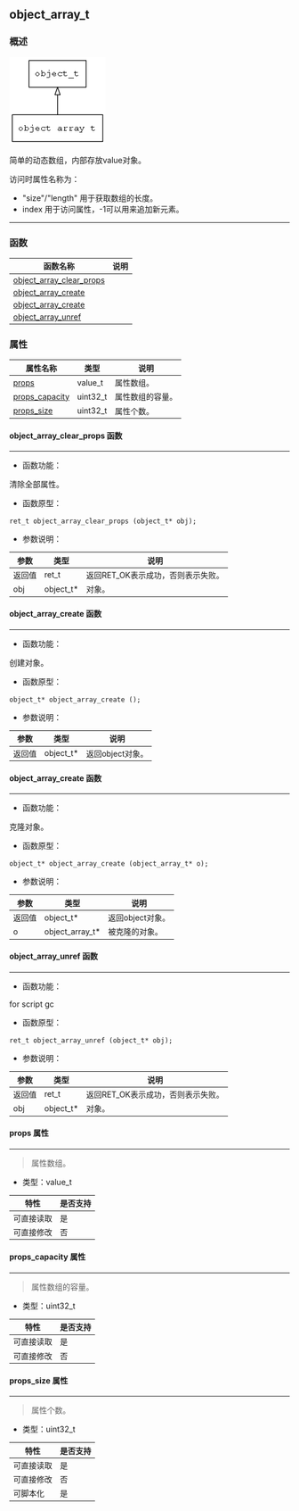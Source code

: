 ## object\_array\_t
### 概述
![image](images/object_array_t_0.png)


 简单的动态数组，内部存放value对象。

 访问时属性名称为：

 * "size"/"length" 用于获取数组的长度。
 * index 用于访问属性，-1可以用来追加新元素。


----------------------------------
### 函数
<p id="object_array_t_methods">

| 函数名称 | 说明 | 
| -------- | ------------ | 
| <a href="#object_array_t_object_array_clear_props">object\_array\_clear\_props</a> |  |
| <a href="#object_array_t_object_array_create">object\_array\_create</a> |  |
| <a href="#object_array_t_object_array_create">object\_array\_create</a> |  |
| <a href="#object_array_t_object_array_unref">object\_array\_unref</a> |  |
### 属性
<p id="object_array_t_properties">

| 属性名称 | 类型 | 说明 | 
| -------- | ----- | ------------ | 
| <a href="#object_array_t_props">props</a> | value\_t | 属性数组。 |
| <a href="#object_array_t_props_capacity">props\_capacity</a> | uint32\_t | 属性数组的容量。 |
| <a href="#object_array_t_props_size">props\_size</a> | uint32\_t | 属性个数。 |
#### object\_array\_clear\_props 函数
-----------------------

* 函数功能：

> <p id="object_array_t_object_array_clear_props">
 清除全部属性。





* 函数原型：

```
ret_t object_array_clear_props (object_t* obj);
```

* 参数说明：

| 参数 | 类型 | 说明 |
| -------- | ----- | --------- |
| 返回值 | ret\_t | 返回RET\_OK表示成功，否则表示失败。 |
| obj | object\_t* | 对象。 |
#### object\_array\_create 函数
-----------------------

* 函数功能：

> <p id="object_array_t_object_array_create">
 创建对象。





* 函数原型：

```
object_t* object_array_create ();
```

* 参数说明：

| 参数 | 类型 | 说明 |
| -------- | ----- | --------- |
| 返回值 | object\_t* | 返回object对象。 |
#### object\_array\_create 函数
-----------------------

* 函数功能：

> <p id="object_array_t_object_array_create">
 克隆对象。





* 函数原型：

```
object_t* object_array_create (object_array_t* o);
```

* 参数说明：

| 参数 | 类型 | 说明 |
| -------- | ----- | --------- |
| 返回值 | object\_t* | 返回object对象。 |
| o | object\_array\_t* | 被克隆的对象。 |
#### object\_array\_unref 函数
-----------------------

* 函数功能：

> <p id="object_array_t_object_array_unref">
 for script gc





* 函数原型：

```
ret_t object_array_unref (object_t* obj);
```

* 参数说明：

| 参数 | 类型 | 说明 |
| -------- | ----- | --------- |
| 返回值 | ret\_t | 返回RET\_OK表示成功，否则表示失败。 |
| obj | object\_t* | 对象。 |
#### props 属性
-----------------------
> <p id="object_array_t_props"> 属性数组。



* 类型：value\_t

| 特性 | 是否支持 |
| -------- | ----- |
| 可直接读取 | 是 |
| 可直接修改 | 否 |
#### props\_capacity 属性
-----------------------
> <p id="object_array_t_props_capacity"> 属性数组的容量。



* 类型：uint32\_t

| 特性 | 是否支持 |
| -------- | ----- |
| 可直接读取 | 是 |
| 可直接修改 | 否 |
#### props\_size 属性
-----------------------
> <p id="object_array_t_props_size"> 属性个数。



* 类型：uint32\_t

| 特性 | 是否支持 |
| -------- | ----- |
| 可直接读取 | 是 |
| 可直接修改 | 否 |
| 可脚本化   | 是 |
